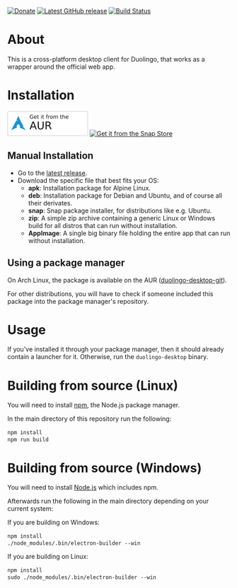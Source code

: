 [![Donate](https://img.shields.io/badge/-%E2%99%A5%20Donate-%23ff69b4)](https://hmlendea.go.ro/fund.html) [![Latest GitHub release](https://img.shields.io/github/v/release/hmlendea/duolingo-desktop)](https://github.com/hmlendea/duolingo-desktop/releases/latest) [![Build Status](https://github.com/hmlendea/duolingo-desktop/actions/workflows/node.js.yml/badge.svg)](https://github.com/hmlendea/duolingo-desktop/actions/workflows/node.js.yml)

# About

This is a cross-platform desktop client for Duolingo, that works as a wrapper around the official web app.

# Installation

[![Get it from the AUR](https://raw.githubusercontent.com/hmlendea/readme-assets/master/install_from_aur.png)](https://aur.archlinux.org/packages/duolingo-desktop-git/)  [![Get it from the Snap Store](https://raw.githubusercontent.com/snapcore/snap-store-badges/master/EN/%5BEN%5D-snap-store-white.png)](https://snapcraft.io/duolingo-desktop)

## Manual Installation

 - Go to the [latest release](https://github.com/hmlendea/duolingo-desktop/releases/latest).
 - Download the specific file that best fits your OS:
   - **apk**: Installation package for Alpine Linux.
   - **deb**: Installation package for Debian and Ubuntu, and of course all their derivates.
   - **snap**: Snap package installer, for distributions like e.g. Ubuntu.
   - **zip**: A simple zip archive containing a generic Linux or Windows build for all distros that can run without installation.
   - **AppImage**: A single big binary file holding the entire app that can run without installation.

## Using a package manager

On Arch Linux, the package is available on the AUR ([duolingo-desktop-git](https://aur.archlinux.org/packages/duolingo-desktop-git/)).

For other distributions, you will have to check if someone included this package into the package manager's repository.

# Usage

If you've installed it through your package manager, then it should already contain a launcher for it. Otherwise, run the `duolingo-desktop` binary.

# Building from source (Linux)

You will need to install [npm](https://www.npmjs.com/), the Node.js package manager.

In the main directory of this repository run the following:
```
npm install
npm run build
```

# Building from source (Windows)

You will need to install [Node.js](https://nodejs.org/en/download/current/) which includes npm.

Afterwards run the following in the main directory depending on your current system:

If you are building on Windows:
```
npm install
./node_modules/.bin/electron-builder --win
```

If you are building on Linux:
```
npm install
sudo ./node_modules/.bin/electron-builder --win
```

